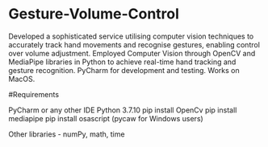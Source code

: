 # Gesture-Volume-Control
Developed a sophisticated service utilising computer vision techniques to accurately track hand movements and recognise gestures, enabling control over volume adjustment. Employed Computer Vision through OpenCV and MediaPipe libraries in Python to achieve real-time hand tracking and gesture recognition. PyCharm for development and testing. Works on MacOS.

#Requirements

PyCharm or any other IDE 
Python 3.7.10 
pip install OpenCv 
pip install mediapipe 
pip install osascript (pycaw for Windows users)

Other libraries - numPy, math, time
